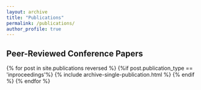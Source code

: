 ```yaml
---
layout: archive
title: "Publications"
permalink: /publications/
author_profile: true
---
```


<!-- {% if author.googlescholar %}
  You can also find my articles on <u><a href="{{author.googlescholar}}">my Google Scholar profile</a>.</u>
 {% endif %}
 {% include base_path %}
 {% for post in site.publications reversed %}
 {%if post.publication_type == 'inbook'%}
 <h2 class="archive__item-title"> Book Chapters </h2>
    {% break %}
  {% endif %}
 {% endfor %}
 {% for post in site.publications reversed %}
  {%if post.publication_type == 'inbook'%}
    {% include archive-single-publication.html %}
  {% endif %}
 {% endfor %}
--!>

<!-- <h2 class="archive__item-title"> Peer-Reviewed Journal Papers </h2>
 {% for post in site.publications reversed %}
  {%if post.publication_type == 'article'%}
    {% include archive-single-publication.html %}
  {% endif %}
 {% endfor %}
--!>

<h2 class="archive__item-title"> Peer-Reviewed Conference Papers </h2>
{% for post in site.publications reversed %}
  {%if post.publication_type == 'inproceedings'%}
    {% include archive-single-publication.html %}
  {% endif %}
{% endfor %}

<!-- <h2 class="archive__item-title"> Patents </h2>
 {% for post in site.publications reversed %}
  {%if post.publication_type == 'patent' %}
    {% include archive-single-publication.html %}
  {% endif %}
 {% endfor %}
--!>
